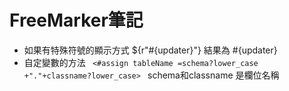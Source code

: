 # FreeMarker筆記


- 如果有特殊符號的顯示方式 ${r"#{updater}"} 
  結果為 #{updater}
- 自定變數的方法 `￼<#assign tableName =schema?lower_case +"."+classname?lower_case> `      schema和classname 是欄位名稱
